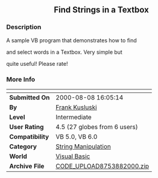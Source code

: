 ﻿<div align="center">

## Find Strings in a Textbox


</div>

### Description

A sample VB program that demonstrates how to find

and select words in a Textbox. Very simple but

quite useful! Please rate!
 
### More Info
 


<span>             |<span>
---                |---
**Submitted On**   |2000-08-08 16:05:14
**By**             |[Frank Kusluski](https://github.com/Planet-Source-Code/PSCIndex/blob/master/ByAuthor/frank-kusluski.md)
**Level**          |Intermediate
**User Rating**    |4.5 (27 globes from 6 users)
**Compatibility**  |VB 5\.0, VB 6\.0
**Category**       |[String Manipulation](https://github.com/Planet-Source-Code/PSCIndex/blob/master/ByCategory/string-manipulation__1-5.md)
**World**          |[Visual Basic](https://github.com/Planet-Source-Code/PSCIndex/blob/master/ByWorld/visual-basic.md)
**Archive File**   |[CODE\_UPLOAD8753882000\.zip](https://github.com/Planet-Source-Code/frank-kusluski-find-strings-in-a-textbox__1-10524/archive/master.zip)








